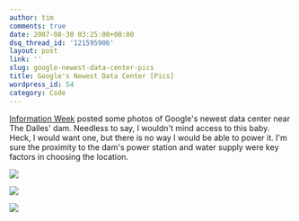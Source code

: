 ```yaml
---
author: tim
comments: true
date: 2007-08-30 03:25:00+00:00
dsq_thread_id: '121595906'
layout: post
link: ''
slug: google-newest-data-center-pics
title: Google's Newest Data Center [Pics]
wordpress_id: 54
category: Code
---
```


[Information
Week](http://www.informationweek.com/galleries/showImage.jhtml?galleryID=62)
posted some photos of Google's newest data center near The Dalles' dam.
Needless to say, I wouldn't mind access to this baby. Heck, I would want one,
but there is no way I would be able to power it. I'm sure the proximity to the
dam's power station and water supply were key factors in choosing the
location.  
  
![](https://i.cmpnet.com/infoweek/galleries/automated/62/google12_full.JPG)  
  
![](https://i.cmpnet.com/infoweek/galleries/automated/62/google11_full.JPG)  
  
![](https://i.cmpnet.com/infoweek/galleries/automated/62/google7_full.JPG)  
  

